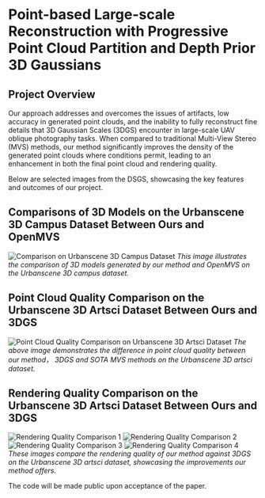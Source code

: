 # Point-based Large-scale Reconstruction with Progressive Point Cloud Partition and Depth Prior 3D Gaussians

## Project Overview

Our approach addresses and overcomes the issues of artifacts, low accuracy in generated point clouds, and the inability to fully reconstruct fine details that 3D Gaussian Scales (3DGS) encounter in large-scale UAV oblique photography tasks. When compared to traditional Multi-View Stereo (MVS) methods, our method significantly improves the density of the generated point clouds where conditions permit, leading to an enhancement in both the final point cloud and rendering quality.

Below are selected images from the DSGS, showcasing the key features and outcomes of our project.

## Comparisons of 3D Models on the Urbanscene 3D Campus Dataset Between Ours and OpenMVS
![Comparison on Urbanscene 3D Campus Dataset](Images/campus_big.png)
*This image illustrates the comparison of 3D models generated by our method and OpenMVS on the Urbanscene 3D campus dataset.*

## Point Cloud Quality Comparison on the Urbanscene 3D Artsci Dataset Between Ours and 3DGS
![Point Cloud Quality Comparison on Urbanscene 3D Artsci Dataset](Images/artsci_pcd.png)
*The above image demonstrates the difference in point cloud quality between our method， 3DGS and SOTA MVS methods on the Urbanscene 3D artsci dataset.*

## Rendering Quality Comparison on the Urbanscene 3D Artsci Dataset Between Ours and 3DGS
![Rendering Quality Comparison 1](Images/arisci_1.png)
![Rendering Quality Comparison 2](Images/arisci_2.png)
![Rendering Quality Comparison 3](Images/arisci_3.png)
![Rendering Quality Comparison 4](Images/arisci_4.png)
*These images compare the rendering quality of our method against 3DGS on the Urbanscene 3D artsci dataset, showcasing the improvements our method offers.*

The code will be made public upon acceptance of the paper.
